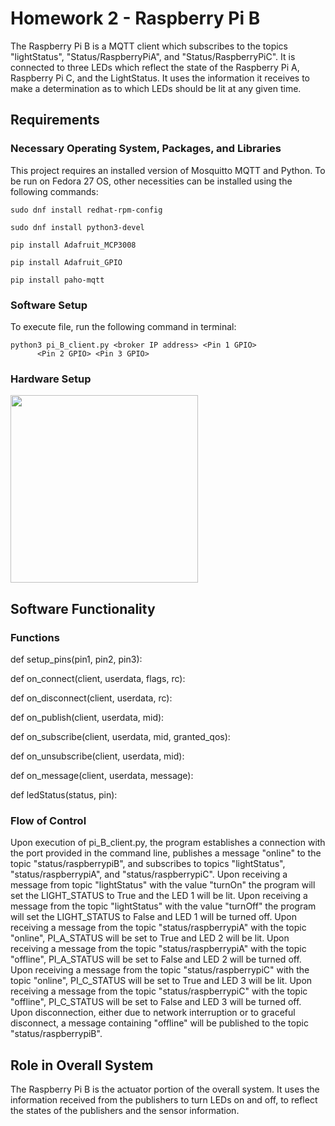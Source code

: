# Homework 2 - Raspberry Pi B 

The Raspberry Pi B is a MQTT client which subscribes to the topics "lightStatus", "Status/RaspberryPiA", and "Status/RaspberryPiC".  It is connected to three LEDs which reflect the state of the Raspberry Pi A, Raspberry Pi C, and the LightStatus.  It uses the information it receives to make a determination as to which LEDs should be lit at any given time.

## Requirements

### Necessary Operating System, Packages, and Libraries

This project requires an installed version of Mosquitto MQTT and Python.  To be run on Fedora 27 OS, other necessities can be installed using the following commands:

```
sudo dnf install redhat-rpm-config
```
```
sudo dnf install python3-devel
```
```
pip install Adafruit_MCP3008
```
```
pip install Adafruit_GPIO
```
```
pip install paho-mqtt
```

### Software Setup

To execute file, run the following command in terminal:

```
python3 pi_B_client.py <broker IP address> <Pin 1 GPIO> 
      <Pin 2 GPIO> <Pin 3 GPIO>
```

### Hardware Setup

<img src="https://github.ncsu.edu/kmbrown/CSC591-791_Group1_Homework2/blob/master/circuit2_bb.jpg" width=300>

## Software Functionality
### Functions

def setup_pins(pin1, pin2, pin3):

def on_connect(client, userdata, flags, rc):

def on_disconnect(client, userdata, rc):

def on_publish(client, userdata, mid):
      
def on_subscribe(client, userdata, mid, granted_qos):

def on_unsubscribe(client, userdata, mid):

def on_message(client, userdata, message):       

def ledStatus(status, pin):
  
### Flow of Control
  Upon execution of pi_B_client.py, the program establishes a connection with the port provided in the command line, publishes a message "online" to the topic "status/raspberrypiB", and subscribes to topics "lightStatus", "status/raspberrypiA", and "status/raspberrypiC".  Upon receiving a message from topic "lightStatus" with the value "turnOn" the program will set the LIGHT_STATUS to True and the LED 1 will be lit. Upon receiving a message from the topic "lightStatus" with the value "turnOff" the program will set the LIGHT_STATUS to False and LED 1 will be turned off.  Upon receiving a message from the topic "status/raspberrypiA" with the topic "online", PI_A_STATUS will be set to True and LED 2 will be lit.  Upon receiving a message from the topic "status/raspberrypiA" with the topic "offline", PI_A_STATUS will be set to False and LED 2 will be turned off.  Upon receiving a message from the topic "status/raspberrypiC" with the topic "online", PI_C_STATUS will be set to True and LED 3 will be lit.  Upon receiving a message from the topic "status/raspberrypiC" with the topic "offline", PI_C_STATUS will be set to False and LED 3 will be turned off.  Upon disconnection, either due to network interruption or to graceful disconnect, a message containing "offline" will be published to the topic "status/raspberrypiB".

## Role in Overall System

  The Raspberry Pi B is the actuator portion of the overall system.  It uses the information received from the publishers to turn LEDs on and off, to reflect the states of the publishers and the sensor information.
